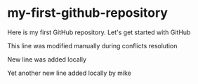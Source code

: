 # my-first-github-repository
Here is my first GitHub repository. Let's get started with GitHub

This line was modified manually during conflicts resolution

New line was added locally

Yet another new line added locally by mike
